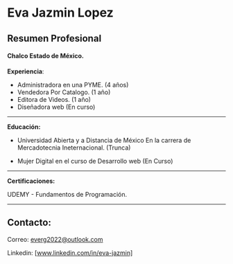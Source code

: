 # Eva Jazmin Lopez

## Resumen Profesional 

#### Chalco Estado de México. 

**Experiencia**:

-   Administradora en una PYME. (4 años)
-   Vendedora Por Catalogo. (1 año) 
-   Editora de Videos. (1 año) 
-   Diseñadora web (En curso)

---
**Educación:** 

-   Universidad Abierta y a Distancia de México En la carrera de Mercadotecnia Ineternacional. (Trunca)

-   Mujer Digital en el curso de Desarrollo web (En Curso)

---

**Certificaciones:**

UDEMY - Fundamentos de Programación.

---

## Contacto:

Correo: everg2022@outlook.com

Linkedin: [www.linkedin.com/in/eva-jazmin]






